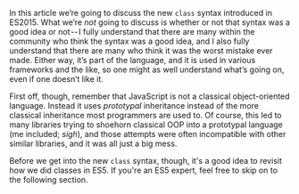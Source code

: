 In this article we’re going to discuss the new `class` syntax introduced in ES2015. What we’re _not_ going to discuss is whether or not that syntax was a good idea or not -- I fully understand that there are many within the community who think the syntax was a good idea, and I also fully understand that there are many who think it was the worst mistake ever made. Either way, it’s part of the language, and it is used in various frameworks and the like, so one might as well understand what’s going on, even if one doesn’t like it.

First off, though, remember that JavaScript is not a classical object-oriented language. Instead it uses _prototypal_ inheritance instead of the more classical inheritance most programmers are used to. Of course, this led to many libraries trying to shoehorn classical OOP into a prototypal language (me included; _sigh_), and those attempts were often incompatible with other similar libraries, and it was all just a big mess.

Before we get into the new `class` syntax, though, it's a good idea to revisit how we did classes in ES5. If you're an ES5 expert, feel free to skip on to the following section.
